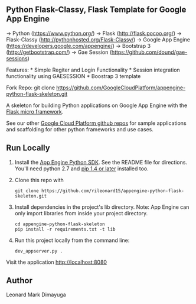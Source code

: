 ## Python Flask-Classy, Flask Template for Google App Engine


-> Python (https://www.python.org/)
-> Flask (http://flask.pocoo.org/)
-> Flask-Classy (http://pythonhosted.org/Flask-Classy/)
-> Google App Engine (https://developers.google.com/appengine/)
-> Bootstrap 3 (http://getbootstrap.com/)
-> Gae Session (https://github.com/dound/gae-sessions)


Features:
    * Simple Regiter and Login Functionality
    * Session integration functionality using GAESESSION
    * Boostrap 3 template


Fork Repo: git clone https://github.com/GoogleCloudPlatform/appengine-python-flask-skeleton.git


A skeleton for building Python applications on Google App Engine with the
[Flask micro framework](http://flask.pocoo.org).

See our other [Google Cloud Platform github
repos](https://github.com/GoogleCloudPlatform) for sample applications and
scaffolding for other python frameworks and use cases.

## Run Locally
1. Install the [App Engine Python SDK](https://developers.google.com/appengine/downloads).
See the README file for directions. You'll need python 2.7 and [pip 1.4 or later](http://www.pip-installer.org/en/latest/installing.html) installed too.

2. Clone this repo with

   ```
   git clone https://github.com/rileonard15/appengine-python-flask-skeleton.git
   ```
3. Install dependencies in the project's lib directory.
   Note: App Engine can only import libraries from inside your project directory.

   ```
   cd appengine-python-flask-skeleton
   pip install -r requirements.txt -t lib
   ```
4. Run this project locally from the command line:

   ```
   dev_appserver.py .
   ```

Visit the application [http://localhost:8080](http://localhost:8080)


## Author
Leonard Mark Dimayuga
